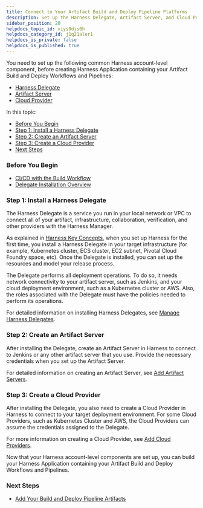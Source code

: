 ```yaml
---
title: Connect to Your Artifact Build and Deploy Pipeline Platforms
description: Set up the Harness Delegate, Artifact Server, and Cloud Provider for the Pipeline.
sidebar_position: 20
helpdocs_topic_id: xiys9djs0h
helpdocs_category_id: j1q21aler1
helpdocs_is_private: false
helpdocs_is_published: true
---
```


You need to set up the following common Harness account-level component, before creating Harness Application containing your Artifact Build and Deploy Workflows and Pipelines:

* [Harness Delegate](1-harness-accountsetup.md#step-1-install-a-harness-delegate)
* [Artifact Server](1-harness-accountsetup.md#step-2-create-an-artifact-server)
* [Cloud Provider](1-harness-accountsetup.md#step-3-create-a-cloud-provider)

In this topic:

* [Before You Begin](1-harness-accountsetup.md#before-you-begin)
* [Step 1: Install a Harness Delegate](1-harness-accountsetup.md#step-1-install-a-harness-delegate)
* [Step 2: Create an Artifact Server](1-harness-accountsetup.md#step-2-create-an-artifact-server)
* [Step 3: Create a Cloud Provider](1-harness-accountsetup.md#step-3-create-a-cloud-provider)
* [Next Steps](1-harness-accountsetup.md#next-steps)

### Before You Begin

* [CI/CD with the Build Workflow](../concepts-cd/deployment-types/ci-cd-with-the-build-workflow.md)
* [Delegate Installation Overview](https://docs.harness.io/article/igftn7rrtg-delegate-installation-overview)

### Step 1: Install a Harness Delegate

The Harness Delegate is a service you run in your local network or VPC to connect all of your artifact, infrastructure, collaboration, verification, and other providers with the Harness Manager.

As explained in [Harness Key Concepts](../../starthere-firstgen/harness-key-concepts.md), when you set up Harness for the first time, you install a Harness Delegate in your target infrastructure (for example, Kubernetes cluster, ECS cluster, EC2 subnet, Pivotal Cloud Foundry space, etc). Once the Delegate is installed, you can set up the resources and model your release process.

The Delegate performs all deployment operations. To do so, it needs network connectivity to your artifact server, such as Jenkins, and your cloud deployment environment, such as a Kubernetes cluster or AWS. Also, the roles associated with the Delegate must have the policies needed to perform its operations.

For detailed information on installing Harness Delegates, see [Manage Harness Delegates](https://docs.harness.io/category/gyd73rp7np-manage-delegates).

### Step 2: Create an Artifact Server

After installing the Delegate, create an Artifact Server in Harness to connect to Jenkins or any other artifact server that you use. Provide the necessary credentials when you set up the Artifact Server.

For detailed information on creating an Artifact Server, see [Add Artifact Servers](https://docs.harness.io/article/7dghbx1dbl-configuring-artifact-server).

### Step 3: Create a Cloud Provider

After installing the Delegate, you also need to create a Cloud Provider in Harness to connect to your target deployment environment. For some Cloud Providers, such as Kubernetes Cluster and AWS, the Cloud Providers can assume the credentials assigned to the Delegate.

For more information on creating a Cloud Provider, see [Add Cloud Providers](https://docs.harness.io/article/whwnovprrb-cloud-providers).

Now that your Harness account-level components are set up, you can build your Harness Application containing your Artifact Build and Deploy Workflows and Pipelines.

### Next Steps

* [Add Your Build and Deploy Pipeline Artifacts](2-service-and-artifact-source.md)

